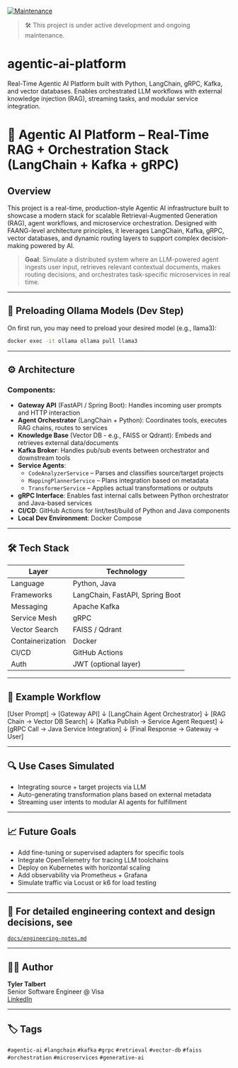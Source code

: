 [![Maintenance](https://img.shields.io/badge/maintained-yes-brightgreen.svg)](https://github.com/tyler-talbert/agentic-ai-platform)

> 🛠️ This project is under active development and ongoing maintenance.

# agentic-ai-platform
Real-Time Agentic AI Platform built with Python, LangChain, gRPC, Kafka, and vector databases. Enables orchestrated LLM workflows with external knowledge injection (RAG), streaming tasks, and modular service integration.

# 🧠 Agentic AI Platform – Real-Time RAG + Orchestration Stack (LangChain + Kafka + gRPC)

## Overview

This project is a real-time, production-style Agentic AI infrastructure built to showcase a modern stack for scalable Retrieval-Augmented Generation (RAG), agent workflows, and microservice orchestration. Designed with FAANG-level architecture principles, it leverages LangChain, Kafka, gRPC, vector databases, and dynamic routing layers to support complex decision-making powered by AI.

> **Goal**: Simulate a distributed system where an LLM-powered agent ingests user input, retrieves relevant contextual documents, makes routing decisions, and orchestrates task-specific microservices in real time.

---

## 🧠 Preloading Ollama Models (Dev Step)

On first run, you may need to preload your desired model (e.g., llama3):

```bash
docker exec -it ollama ollama pull llama3
```

---

## ⚙️ Architecture

### Components:

- **Gateway API** (FastAPI / Spring Boot): Handles incoming user prompts and HTTP interaction
- **Agent Orchestrator** (LangChain + Python): Coordinates tools, executes RAG chains, routes to services
- **Knowledge Base** (Vector DB - e.g., FAISS or Qdrant): Embeds and retrieves external data/documents
- **Kafka Broker**: Handles pub/sub events between orchestrator and downstream tools
- **Service Agents**:
  - `CodeAnalyzerService` – Parses and classifies source/target projects
  - `MappingPlannerService` – Plans integration based on metadata
  - `TransformerService` – Applies actual transformations or outputs
- **gRPC Interface**: Enables fast internal calls between Python orchestrator and Java-based services
- **CI/CD**: GitHub Actions for lint/test/build of Python and Java components
- **Local Dev Environment**: Docker Compose

---

## 🛠️ Tech Stack

| Layer | Technology |
|------|------------|
| Language | Python, Java |
| Frameworks | LangChain, FastAPI, Spring Boot |
| Messaging | Apache Kafka |
| Service Mesh | gRPC |
| Vector Search | FAISS / Qdrant |
| Containerization | Docker |
| CI/CD | GitHub Actions |
| Auth | JWT (optional layer) |

---

## 🚀 Example Workflow

[User Prompt] → [Gateway API]
↓
[LangChain Agent Orchestrator]
↓
[RAG Chain → Vector DB Search]
↓
[Kafka Publish → Service Agent Request]
↓
[gRPC Call → Java Service Integration]
↓
[Final Response → Gateway → User]


---

## 🔍 Use Cases Simulated

- Integrating source + target projects via LLM
- Auto-generating transformation plans based on external metadata
- Streaming user intents to modular AI agents for fulfillment

---

## 📈 Future Goals

- Add fine-tuning or supervised adapters for specific tools
- Integrate OpenTelemetry for tracing LLM toolchains
- Deploy on Kubernetes with horizontal scaling
- Add observability via Prometheus + Grafana
- Simulate traffic via Locust or k6 for load testing

---

## 📄 For detailed engineering context and design decisions, see 
[`docs/engineering-notes.md`](docs/engineering-notes.md)

---

## 👨‍💻 Author

**Tyler Talbert**  
Senior Software Engineer @ Visa  
[LinkedIn](https://www.linkedin.com/in/tylertal)

---

## 🏷️ Tags

`#agentic-ai` `#langchain` `#kafka` `#grpc` `#retrieval` `#vector-db` `#faiss` `#orchestration` `#microservices` `#generative-ai`

